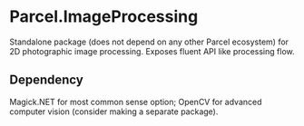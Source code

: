 # Parcel.ImageProcessing

Standalone package (does not depend on any other Parcel ecosystem) for 2D photographic image processing. Exposes fluent API like processing flow.

## Dependency

Magick.NET for most common sense option; OpenCV for advanced computer vision (consider making a separate package).